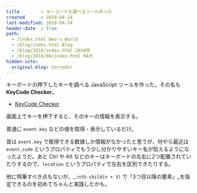 ```yaml
---
title        : キーコードを調べるツール作った
created      : 2018-04-24
last-modified: 2018-04-24
header-date  : true
path:
  - /index.html Neo's World
  - /blog/index.html Blog
  - /blog/2018/index.html 2018年
  - /blog/2018/04/index.html 04月
hidden-info:
  original-blog: Corredor
---
```


キーボードの押下したキーを調べる JavaScript ツールを作った。その名も __KeyCode Checker__。

- [KeyCode Checker](https://codepen.io/Neos21/pen/jzdLXd/)

画面上でキーを押下すると、そのキーの情報を表示する。

普通に `event.key` などの値を取得・表示しているだけ。

昔は `event.key` で取得できる数値しか情報がなかったと思うが、何やら最近は `event.code` というプロパティでもう少し分かりやすいキー名が拾えるようになったようだ。あと Ctrl や Alt などのキーはキーボードの左右に2つ配置されていたりするので、`location` というプロパティで左右を区別できたりする。

他に特筆すべき点もないが、_`:nth-child(n + 3)` で「3つ目以降の要素」_を指定できるのを初めてちゃんと実践したかも。
